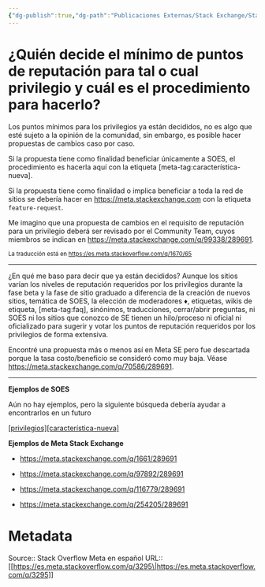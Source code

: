 ```yaml
---
{"dg-publish":true,"dg-path":"Publicaciones Externas/Stack Exchange/Stack Overflow en español/Stack Overflow en español Meta/es.meta.stackoverflow.com-3295.md","permalink":"/publicaciones-externas/stack-exchange/stack-overflow-en-espanol/stack-overflow-en-espanol-meta/es-meta-stackoverflow-com-3295/","title":"¿Quién decide el mínimo de puntos de reputación para tal o cual privilegio y cuál es el procedimiento para hacerlo?","hide":true,"noteIcon":"\"0\"","created":"2024-04-03T12:49:10.374-06:00","updated":"2024-04-05T16:44:02.717-06:00"}
---
```


# ¿Quién decide el mínimo de puntos de reputación para tal o cual privilegio y cuál es el procedimiento para hacerlo?

Los puntos mínimos para los privilegios ya están decididos, no es algo que esté sujeto a la opinión de la comunidad, sin embargo, es posible hacer propuestas de cambios caso por caso.



Si la propuesta tiene como finalidad beneficiar únicamente  a SOES, el procedimiento es hacerla aquí con la etiqueta [meta-tag:característica-nueva].

Si la propuesta tiene como finalidad o implica beneficiar a toda la red de sitios se debería hacer en https://meta.stackexchange.com con la etiqueta `feature-request`. 

Me imagino que una propuesta de cambios en el requisito de reputación para un privilegio deberá ser revisado por el Community Team, cuyos miembros se indican en https://meta.stackexchange.com/q/99338/289691.

<sup>La traducción está en https://es.meta.stackoverflow.com/q/1670/65</sup>

<hr>
¿En qué me baso para decir que ya están decididos? Aunque los sitios varían los niveles de reputación requeridos por los privilegios durante la fase beta y la fase de sitio graduado a diferencia de la creación de nuevos sitios, temática de SOES, la elección de moderadores ♦, etiquetas, wikis de etiqueta, [meta-tag:faq], sinónimos, traducciones, cerrar/abrir preguntas, ni SOES ni los sitios que conozco de SE tienen un hilo/proceso ni oficial ni oficializado para sugerir y votar los puntos de reputación requeridos por los privilegios de forma extensiva.

Encontré una propuesta más o menos así en Meta SE pero fue descartada porque la tasa costo/beneficio se consideró como muy baja.  Véase https://meta.stackexchange.com/q/70586/289691.
<hr>


**Ejemplos de SOES**

Aún no hay ejemplos, pero la siguiente búsqueda debería ayudar a encontrarlos en un futuro

[\[privilegios\]\[característica-nueva\]][1]


**Ejemplos de Meta Stack Exchange**

- https://meta.stackexchange.com/q/1661/289691
- https://meta.stackexchange.com/q/97892/289691
- https://meta.stackexchange.com/q/116779/289691
- https://meta.stackexchange.com/q/254205/289691


  [1]: https://es.meta.stackoverflow.com/questions/tagged/privilegios+caracter%C3%ADstica-nueva

# Metadata
Source:: Stack Overflow Meta en español
URL:: [[https://es.meta.stackoverflow.com/q/3295\|https://es.meta.stackoverflow.com/q/3295]]

